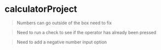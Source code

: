 # calculatorProject

> Numbers can go outside of the box need to fix

> Need to run a check to see if the operator has already been pressed

> Need to add a negative number input option
